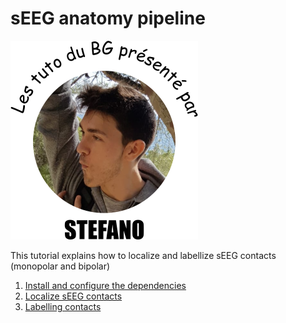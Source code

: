 # sEEG anatomy pipeline

![Stefano](../_images/bg_stefano.png)

This tutorial explains how to localize and labellize sEEG contacts (monopolar and bipolar)

1. [Install and configure the dependencies](https://github.com/brainets/ressources/blob/master/seeg/1_install_dependencies.md)
2. [Localize sEEG contacts](https://github.com/brainets/ressources/blob/master/seeg/2_localize_contacts.md)
3. [Labelling contacts](https://github.com/brainets/ressources/blob/master/seeg/3_labelling_contacts.md)
